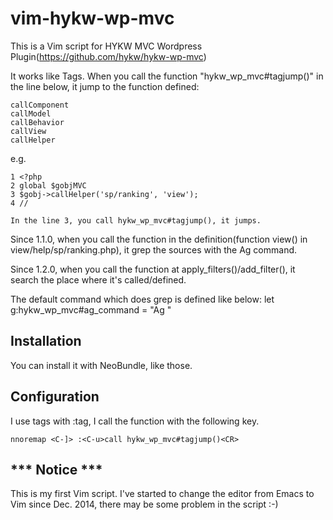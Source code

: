 # vim-hykw-wp-mvc

This is a Vim script for HYKW MVC Wordpress Plugin(https://github.com/hykw/hykw-wp-mvc)

It works like Tags. When you call the function "hykw_wp_mvc#tagjump()" in the line below, it jump to the function defined:

    callComponent
    callModel
    callBehavior
    callView
    callHelper

e.g.

    1 <?php
    2 global $gobjMVC
    3 $gobj->callHelper('sp/ranking', 'view');
    4 //

    In the line 3, you call hykw_wp_mvc#tagjump(), it jumps.

Since 1.1.0, when you call the function in the definition(function view() in
view/help/sp/ranking.php), it grep the sources with the Ag command.

Since 1.2.0, when you call the function at apply_filters()/add_filter(), it search
the place where it's called/defined.

The default command which does grep is defined like below:
  let g:hykw_wp_mvc#ag_command = "Ag "

## Installation
You can install it with NeoBundle, like those.

## Configuration
I use tags with :tag, I call the function with the following key.

    nnoremap <C-]> :<C-u>call hykw_wp_mvc#tagjump()<CR>

## *** Notice ***
This is my first Vim script. I've started to change the editor from Emacs to Vim since Dec. 2014, there may be some problem in the script :-)

